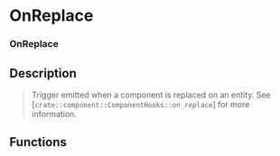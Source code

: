 # OnReplace

### OnReplace



## Description

>  Trigger emitted when a component is replaced on an entity. See [`crate::component::ComponentHooks::on_replace`]
>  for more information.

## Functions

